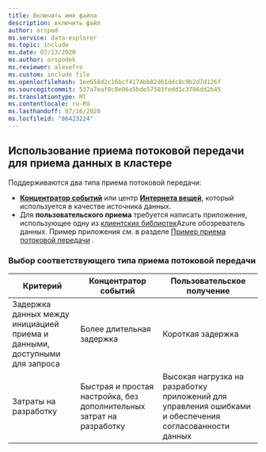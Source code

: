 ```yaml
---
title: Включить имя файла
description: включить файл
author: orspod
ms.service: data-explorer
ms.topic: include
ms.date: 07/13/2020
ms.author: orspodek
ms.reviewer: alexefro
ms.custom: include file
ms.openlocfilehash: 1ee658d2c16bcf4174bb82d61ddc8c9b2d7d126f
ms.sourcegitcommit: 537a7eaf8c8e06a5bde57503fedd1c3706dd2b45
ms.translationtype: MT
ms.contentlocale: ru-RU
ms.lasthandoff: 07/16/2020
ms.locfileid: "86423224"
---
```

## <a name="use-streaming-ingestion-to-ingest-data-to-your-cluster"></a>Использование приема потоковой передачи для приема данных в кластере

Поддерживаются два типа приема потоковой передачи:

* [**Концентратор событий**](../ingest-data-event-hub.md) или центр [**Интернета вещей**](../ingest-data-iot-hub.md), который используется в качестве источника данных.
* Для **пользовательского приема** требуется написать приложение, использующее одну из [клиентских библиотек](../kusto/api/client-libraries.md)Azure обозреватель данных. Пример приложения см. в разделе [Пример приема потоковой передачи](https://github.com/Azure/azure-kusto-samples-dotnet/tree/master/client/StreamingIngestionSample) .

### <a name="choose-the-appropriate-streaming-ingestion-type"></a>Выбор соответствующего типа приема потоковой передачи

|Критерий|Концентратор событий|Пользовательское получение|
|---------|---------|---------|
|Задержка данных между инициацией приема и данными, доступными для запроса | Более длительная задержка | Короткая задержка  |
|Затраты на разработку | Быстрая и простая настройка, без дополнительных затрат на разработку | Высокая нагрузка на разработку приложений для управления ошибками и обеспечения согласованности данных |
